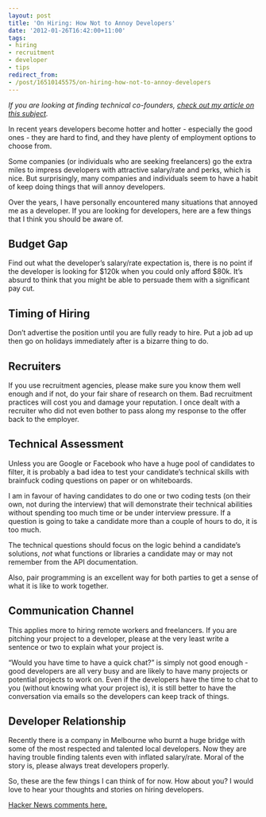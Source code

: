 ```yaml
---
layout: post
title: 'On Hiring: How Not to Annoy Developers'
date: '2012-01-26T16:42:00+11:00'
tags:
- hiring
- recruitment
- developer
- tips
redirect_from:
- /post/16510145575/on-hiring-how-not-to-annoy-developers
---
```

_If you are looking at finding technical co-founders, [check out my article on this subject](http://fredwu.me/post/16623516071/on-hiring-how-to-be-a-non-technical-co-founder)._

In recent years developers become hotter and hotter - especially the good ones - they are hard to find, and they have plenty of employment options to choose from.

Some companies (or individuals who are seeking freelancers) go the extra miles to impress developers with attractive salary/rate and perks, which is nice. But surprisingly, many companies and individuals seem to have a habit of keep doing things that will annoy developers.

Over the years, I have personally encountered many situations that annoyed me as a developer. If you are looking for developers, here are a few things that I think you should be aware of.

## Budget Gap

Find out what the developer’s salary/rate expectation is, there is no point if the developer is looking for $120k when you could only afford $80k. It’s absurd to think that you might be able to persuade them with a significant pay cut.

## Timing of Hiring

Don’t advertise the position until you are fully ready to hire. Put a job ad up then go on holidays immediately after is a bizarre thing to do.

## Recruiters

If you use recruitment agencies, please make sure you know them well enough and if not, do your fair share of research on them. Bad recruitment practices will cost you and damage your reputation. I once dealt with a recruiter who did not even bother to pass along my response to the offer back to the employer.

## Technical Assessment

Unless you are Google or Facebook who have a huge pool of candidates to filter, it is probably a bad idea to test your candidate’s technical skills with brainfuck coding questions on paper or on whiteboards.

I am in favour of having candidates to do one or two coding tests (on their own, not during the interview) that will demonstrate their technical abilities without spending too much time or be under interview pressure. If a question is going to take a candidate more than a couple of hours to do, it is too much.

The technical questions should focus on the logic behind a candidate’s solutions, _not_ what functions or libraries a candidate may or may not remember from the API documentation.

Also, pair programming is an excellent way for both parties to get a sense of what it is like to work together.

## Communication Channel

This applies more to hiring remote workers and freelancers. If you are pitching your project to a developer, please at the very least write a sentence or two to explain what your project is.

“Would you have time to have a quick chat?” is simply not good enough - good developers are all very busy and are likely to have many projects or potential projects to work on. Even if the developers have the time to chat to you (without knowing what your project is), it is still better to have the conversation via emails so the developers can keep track of things.

## Developer Relationship

Recently there is a company in Melbourne who burnt a huge bridge with some of the most respected and talented local developers. Now they are having trouble finding talents even with inflated salary/rate. Moral of the story is, please always treat developers properly.

So, these are the few things I can think of for now. How about you? I would love to hear your thoughts and stories on hiring developers.

[Hacker News comments here.](http://news.ycombinator.com/item?id=3513060)

